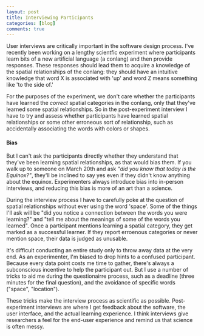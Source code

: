 ```yaml
---
layout: post
title: Interviewing Participants
categories: [blog]
comments: true
---
```


User interviews are critically important in the software design process. I've recently been working on a lengthy scientfic experiment where participants learn bits of a new artificial language (a conlang) and then provide responses. These responses should lead them to acquire a knowledge of the spatial relationships of the conlang: they should have an intuitive knowledge that word X is associated with 'up' and word Z means something like 'to the side of.'

For the purposes of the experiment, we don't care whether the participants have learned the *correct* spatial categories in the conlang, only that they've learned some spatial relationships. So in the post-experiment interview I have to try and assess whether participants have learned spatial relationships or some other erroneous sort of relationship, such as accidentally associating the words with colors or shapes.

#### Bias

But I can't ask the participants directly whether they understand that they've been learning spatial relationships, as that would bias them. If you walk up to someone on March 20th and ask *"did you know that today is the Equinox?"*, they'll be inclined to say yes even if they didn't know anything about the equinox. Experimenters always introduce bias into in-person interviews, and reducing this bias is more of an art than a science.

During the interview process I have to carefully poke at the question of spatial relationships without ever using the word 'space'. Some of the things I'll ask will be "did you notice a connection between the words you were learning?" and "tell me about the meanings of some of the words you learned". Once a participant mentions learning a spatial category, they get marked as a successful learner. If they report erroenous categories or never mention space, their data is judged as unusable.

It's difficult conducting an entire study only to throw away data at the very end. As an experimenter, I'm biased to drop hints to a confused participant. Because every data point costs me time to gather, there's always a subconscious incentive to help the participant out. But I use a number of tricks to aid me during the questionairre process, such as a deadline (three minutes for the final question), and the avoidance of specific words ("space", "location").

These tricks make the interview process as scientific as possible. Post-experiment interviews are where I get feedback about the software, the user interface, and the actual learning experience. I think interviews give researchers a feel for the end-user experience and remind us that science is often messy.